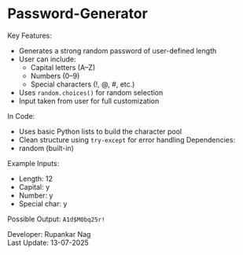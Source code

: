 # Password-Generator
Key Features:
- Generates a strong random password of user-defined length
- User can include:
  - Capital letters (A–Z)
  - Numbers (0–9)
  - Special characters (!, @, #, etc.)
- Uses `random.choices()` for random selection
- Input taken from user for full customization

In Code:
- Uses basic Python lists to build the character pool
- Clean structure using `try-except` for error handling
Dependencies:
- random (built-in)

Example Inputs:
- Length: 12
- Capital: y
- Number: y
- Special char: y

Possible Output:
`A1d$M0bq25r!`

Developer: Rupankar Nag  
Last Update: 13-07-2025  
